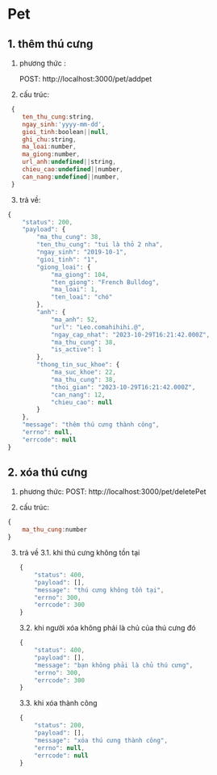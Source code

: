 # Pet

## 1. thêm thú cưng

1. phương thức :

   POST: http://localhost:3000/pet/addpet

2. cấu trúc:

```javascript
 {
    ten_thu_cung:string,
    ngay_sinh:'yyyy-mm-dd',
    gioi_tinh:boolean||null,
    ghi_chu:string,
    ma_loai:number,
    ma_giong:number,
    url_anh:undefined||string,
    chieu_cao:undefined||number,
    can_nang:undefined||number,
 }
```

3. trả về:

```javascript
{
    "status": 200,
    "payload": {
        "ma_thu_cung": 38,
        "ten_thu_cung": "tui là thỏ 2 nha",
        "ngay_sinh": "2019-10-1",
        "gioi_tinh": "1",
        "giong_loai": {
            "ma_giong": 104,
            "ten_giong": "French Bulldog",
            "ma_loai": 1,
            "ten_loai": "chó"
        },
        "anh": {
            "ma_anh": 52,
            "url": "Leo.comahihihi.@",
            "ngay_cap_nhat": "2023-10-29T16:21:42.000Z",
            "ma_thu_cung": 38,
            "is_active": 1
        },
        "thong_tin_suc_khoe": {
            "ma_suc_khoe": 22,
            "ma_thu_cung": 38,
            "thoi_gian": "2023-10-29T16:21:42.000Z",
            "can_nang": 12,
            "chieu_cao": null
        }
    },
    "message": "thêm thú cưng thành công",
    "errno": null,
    "errcode": null
}
```


## 2. xóa thú cưng

1. phương thức:
    POST: http://localhost:3000/pet/deletePet

2. cấu trúc:
   
```javascript
{
    ma_thu_cung:number
}
```

3. trả về
    3.1. khi thú cưng không tồn tại
    ```javascript
    {
        "status": 400,
        "payload": [],
        "message": "thú cưng không tồn tại",
        "errno": 300,
        "errcode": 300
    }
    ```

    3.2. khi người xóa không phải là chủ của thú cưng đó

    ```javascript
    {
        "status": 400,
        "payload": [],
        "message": "bạn không phải là chủ thú cưng",
        "errno": 300,
        "errcode": 300
    }
    ```
    
    3.3. khi xóa thành công

    ```javascript
    {
        "status": 200,
        "payload": [],
        "message": "xóa thú cưng thành công",
        "errno": null,
        "errcode": null
    }
    ```
